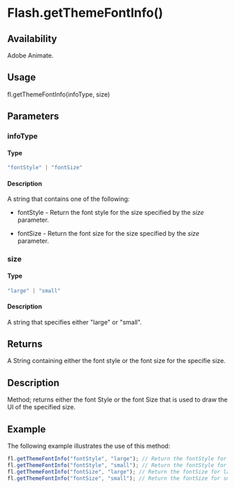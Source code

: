 # Flash.getThemeFontInfo()

## Availability

Adobe Animate.

## Usage

fl.getThemeFontInfo(infoType, size)

## Parameters

### **infoType**

#### Type

```typescript
"fontStyle" | "fontSize"
```

#### Description

A string that contains one of the following:

- fontStyle - Return the font style for the size specified by the *size* parameter.

- fontSize - Return the font size for the size specified by the *size* parameter.

### **size**

#### Type

```typescript
"large" | "small"
```

#### Description

A string that specifies either "large" or "small".

## Returns

A String containing either the font style or the font size for the specifie size.

## Description

Method; returns either the font Style or the font Size that is used to draw the UI of the specified size.

## Example

The following example illustrates the use of this method:

```javascript
fl.getThemeFontInfo("fontStyle", "large"); // Return the fontStyle for large size
fl.getThemeFontInfo("fontStyle", "small"); // Return the fontStyle for small size
fl.getThemeFontInfo("fontSize", "large"); // Return the fontSize for large size
fl.getThemeFontInfo("fontSize", "small"); // Return the fontSize for small size
```
